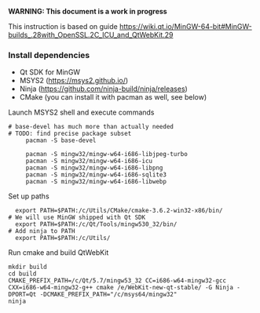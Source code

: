 **WARNING: This document is a work in progress**

This instruction is based on guide https://wiki.qt.io/MinGW-64-bit#MinGW-builds_.28with_OpenSSL.2C_ICU_and_QtWebKit.29

### Install dependencies

* Qt SDK for MinGW
* MSYS2 (https://msys2.github.io/)
* Ninja (https://github.com/ninja-build/ninja/releases)
* CMake (you can install it with pacman as well, see below)

Launch MSYS2 shell and execute commands
```
# base-devel has much more than actually needed
# TODO: find precise package subset
     pacman -S base-devel

     pacman -S mingw32/mingw-w64-i686-libjpeg-turbo
     pacman -S mingw32/mingw-w64-i686-icu
     pacman -S mingw32/mingw-w64-i686-libpng
     pacman -S mingw32/mingw-w64-i686-sqlite3
     pacman -S mingw32/mingw-w64-i686-libwebp
```

Set up paths
```
  export PATH=$PATH:/c/Utils/CMake/cmake-3.6.2-win32-x86/bin/
# We will use MinGW shipped with Qt SDK
  export PATH=$PATH:/c/Qt/Tools/mingw530_32/bin/
# Add ninja to PATH
  export PATH=$PATH:/c/Utils/ 
```

Run cmake and build QtWebKit
```
mkdir build
cd build
CMAKE_PREFIX_PATH=/c/Qt/5.7/mingw53_32 CC=i686-w64-mingw32-gcc CXX=i686-w64-mingw32-g++ cmake /e/WebKit-new-qt-stable/ -G Ninja -DPORT=Qt -DCMAKE_PREFIX_PATH="/c/msys64/mingw32"
ninja
```